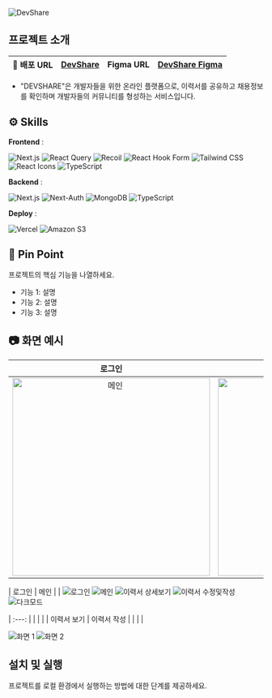![DevShare](https://github.com/Subang-Study/devshare/assets/48327655/da373c16-6092-487f-80e0-d53cfc406b22)

## 프로젝트 소개 
 | **📌 배포 URL** | [DevShare](https://devshare-delta.vercel.app/) | **Figma URL** | [DevShare Figma](https://www.figma.com/file/X37NgSJ5zdD1kya1M5QxGw/Untitled?type=design&node-id=0%3A1&mode=design&t=dtWlGVQHE3LVO2eC-1) |
 | :---: | :---: | :---: | :---: |

- "DEVSHARE"은 개발자들을 위한 온라인 플랫폼으로, 이력서를 공유하고 채용정보를 확인하며 개발자들의 커뮤니티를 형성하는 서비스입니다.



## ⚙️ Skills
**Frontend** : <p>
<img src="https://img.shields.io/badge/Next.js-000000?style=for-the-badge&logo=next.js&logoColor=white" alt="Next.js">
<img src="https://img.shields.io/badge/React%20Query-FF4154?style=for-the-badge&logo=react-query&logoColor=white" alt="React Query">
<img src="https://img.shields.io/badge/Recoil-764ABC?style=for-the-badge&logo=recoil&logoColor=white" alt="Recoil">
<img src="https://img.shields.io/badge/React%20Hook%20Form-EB4034?style=for-the-badge&logo=react-hook-form&logoColor=white" alt="React Hook Form">
<img src="https://img.shields.io/badge/Tailwind%20CSS-38B2AC?style=for-the-badge&logo=tailwind-css&logoColor=white" alt="Tailwind CSS">
<img src="https://img.shields.io/badge/React%20Icons-61DAFB?style=for-the-badge&logo=react&logoColor=black" alt="React Icons">
<img src="https://img.shields.io/badge/TypeScript-3178C6?style=for-the-badge&logo=typescript&logoColor=white" alt="TypeScript">
</p>

**Backend** : <p>
<img src="https://img.shields.io/badge/Next.js-000000?style=for-the-badge&logo=next.js&logoColor=white" alt="Next.js">
<img src="https://img.shields.io/badge/Next%20Auth-000000?style=for-the-badge&logo=next-auth&logoColor=white" alt="Next-Auth">
<img src="https://img.shields.io/badge/MongoDB-47A248?style=for-the-badge&logo=mongodb&logoColor=white" alt="MongoDB">
<img src="https://img.shields.io/badge/TypeScript-3178C6?style=for-the-badge&logo=typescript&logoColor=white" alt="TypeScript">
</p>

**Deploy** : <p>
<img src="https://img.shields.io/badge/Vercel-000000?style=for-the-badge&logo=vercel&logoColor=white" alt="Vercel">
<img src="https://img.shields.io/badge/Amazon%20S3-569A31?style=for-the-badge&logo=amazon-s3&logoColor=white" alt="Amazon S3">
</p>

## 📍 Pin Point

프로젝트의 핵심 기능을 나열하세요.

- 기능 1: 설명
- 기능 2: 설명
- 기능 3: 설명

## 📷 화면 예시

|로그인|메인|
|:---:|:---:|
|<img width="390" alt="메인" src="https://github.com/Subang-Study/devshare/assets/115862267/6cd3e60a-f755-4ac6-8c0c-96eac6dbc33d.gif"/>|<img width="390" alt="로그인" src="https://github.com/Subang-Study/devshare/assets/115862267/7f1795fd-8c80-480f-a81f-c43e2d9884b4"/>|


| 로그인 | 메인 |
| ![로그인](https://github.com/Subang-Study/devshare/assets/115862267/7f1795fd-8c80-480f-a81f-c43e2d9884b4)
![메인](https://github.com/Subang-Study/devshare/assets/115862267/6cd3e60a-f755-4ac6-8c0c-96eac6dbc33d)
![이력서 상세보기](https://github.com/Subang-Study/devshare/assets/115862267/4a9d1533-e916-427c-bb99-42490e1c471c)
![이력서 수정및작성](https://github.com/Subang-Study/devshare/assets/115862267/aec2a146-a432-479e-b25b-0305035bb748)
![다크모드](https://github.com/Subang-Study/devshare/assets/115862267/42f12b04-2e5d-4bcc-a1d3-7328457d59fa)



 
 | :---: |
|  |  |
| 이력서 보기 | 이력서 작성 |
|  |  |






![화면 1](screenshots/screenshot1.png)
![화면 2](screenshots/screenshot2.png)



## 설치 및 실행

프로젝트를 로컬 환경에서 실행하는 방법에 대한 단계를 제공하세요.
